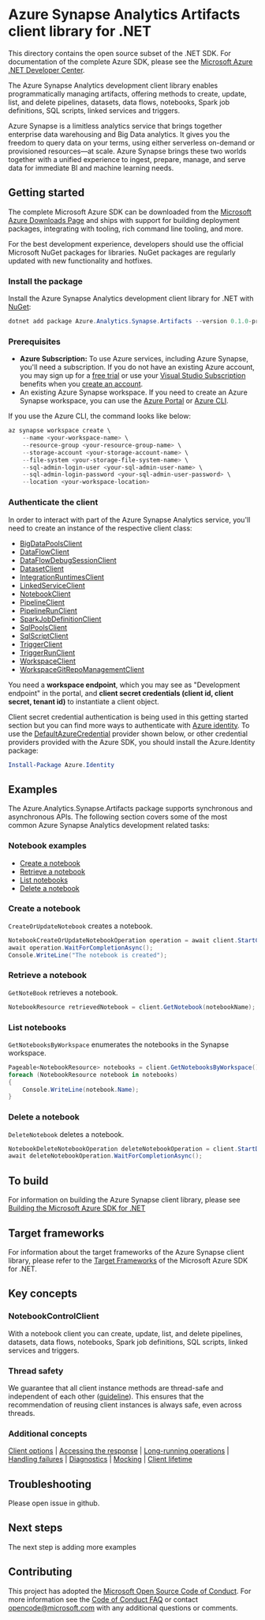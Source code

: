 # Azure Synapse Analytics Artifacts client library for .NET

This directory contains the open source subset of the .NET SDK. For documentation of the complete Azure SDK, please see the [Microsoft Azure .NET Developer Center](https://azure.microsoft.com/develop/net/).

The Azure Synapse Analytics development client library enables programmatically managing artifacts, offering methods to create, update, list, and delete pipelines, datasets, data flows, notebooks, Spark job definitions, SQL scripts, linked services and triggers.

Azure Synapse is a limitless analytics service that brings together enterprise data warehousing and Big Data analytics. It gives you the freedom to query data on your terms, using either serverless on-demand or provisioned resources—at scale. Azure Synapse brings these two worlds together with a unified experience to ingest, prepare, manage, and serve data for immediate BI and machine learning needs. 

## Getting started

The complete Microsoft Azure SDK can be downloaded from the [Microsoft Azure Downloads Page](https://azure.microsoft.com/downloads/?sdk=net) and ships with support for building deployment packages, integrating with tooling, rich command line tooling, and more.

For the best development experience, developers should use the official Microsoft NuGet packages for libraries. NuGet packages are regularly updated with new functionality and hotfixes.

### Install the package
Install the Azure Synapse Analytics development client library for .NET with [NuGet](https://www.nuget.org/packages/Azure.Analytics.Synapse.Artifacts/):

```PowerShell
dotnet add package Azure.Analytics.Synapse.Artifacts --version 0.1.0-preview.2
```

### Prerequisites
- **Azure Subscription:**  To use Azure services, including Azure Synapse, you'll need a subscription.  If you do not have an existing Azure account, you may sign up for a [free trial](https://azure.microsoft.com/free) or use your [Visual Studio Subscription](https://visualstudio.microsoft.com/subscriptions/) benefits when you [create an account](https://account.windowsazure.com/Home/Index).
- An existing Azure Synapse workspace. If you need to create an Azure Synapse workspace, you can use the [Azure Portal](https://portal.azure.com/) or [Azure CLI](https://docs.microsoft.com/cli/azure).

If you use the Azure CLI, the command looks like below:

```PowerShell
az synapse workspace create \
    --name <your-workspace-name> \
    --resource-group <your-resource-group-name> \
    --storage-account <your-storage-account-name> \
    --file-system <your-storage-file-system-name> \
    --sql-admin-login-user <your-sql-admin-user-name> \
    --sql-admin-login-password <your-sql-admin-user-password> \
    --location <your-workspace-location>
```

### Authenticate the client
In order to interact with part of the Azure Synapse Analytics service, you'll need to create an instance of the respective client class:

- [BigDataPoolsClient](https://github.com/Azure/azure-sdk-for-net/blob/master/sdk/synapse/Azure.Analytics.Synapse.Artifacts/src/Customization/BigDataPoolsClient.cs)
- [DataFlowClient](https://github.com/Azure/azure-sdk-for-net/blob/master/sdk/synapse/Azure.Analytics.Synapse.Artifacts/src/Customization/DataFlowClient.cs)
- [DataFlowDebugSessionClient](https://github.com/Azure/azure-sdk-for-net/blob/master/sdk/synapse/Azure.Analytics.Synapse.Artifacts/src/Customization/DataFlowDebugSessionClient.cs)
- [DatasetClient](https://github.com/Azure/azure-sdk-for-net/blob/master/sdk/synapse/Azure.Analytics.Synapse.Artifacts/src/Customization/DatasetClient.cs)
- [IntegrationRuntimesClient](https://github.com/Azure/azure-sdk-for-net/blob/master/sdk/synapse/Azure.Analytics.Synapse.Artifacts/src/Customization/IntegrationRuntimesClient.cs)
- [LinkedServiceClient](https://github.com/Azure/azure-sdk-for-net/blob/master/sdk/synapse/Azure.Analytics.Synapse.Artifacts/src/Customization/LinkedServiceClient.cs)
- [NotebookClient](https://github.com/Azure/azure-sdk-for-net/blob/master/sdk/synapse/Azure.Analytics.Synapse.Artifacts/src/Customization/NotebookClient.cs)
- [PipelineClient](https://github.com/Azure/azure-sdk-for-net/blob/master/sdk/synapse/Azure.Analytics.Synapse.Artifacts/src/Customization/PipelineClient.cs)
- [PipelineRunClient](https://github.com/Azure/azure-sdk-for-net/blob/master/sdk/synapse/Azure.Analytics.Synapse.Artifacts/src/Customization/PipelineRunClient.cs)
- [SparkJobDefinitionClient](https://github.com/Azure/azure-sdk-for-net/blob/master/sdk/synapse/Azure.Analytics.Synapse.Artifacts/src/Customization/SparkJobDefinitionClient.cs)
- [SqlPoolsClient](https://github.com/Azure/azure-sdk-for-net/blob/master/sdk/synapse/Azure.Analytics.Synapse.Artifacts/src/Customization/SqlPoolsClient.cs)
- [SqlScriptClient](https://github.com/Azure/azure-sdk-for-net/blob/master/sdk/synapse/Azure.Analytics.Synapse.Artifacts/src/Customization/SqlScriptClient.cs)
- [TriggerClient](https://github.com/Azure/azure-sdk-for-net/blob/master/sdk/synapse/Azure.Analytics.Synapse.Artifacts/src/Customization/TriggerClient.cs)
- [TriggerRunClient](https://github.com/Azure/azure-sdk-for-net/blob/master/sdk/synapse/Azure.Analytics.Synapse.Artifacts/src/Customization/TriggerRunClient.cs)
- [WorkspaceClient](https://github.com/Azure/azure-sdk-for-net/blob/master/sdk/synapse/Azure.Analytics.Synapse.Artifacts/src/Customization/WorkspaceClient.cs)
- [WorkspaceGitRepoManagementClient](https://github.com/Azure/azure-sdk-for-net/blob/master/sdk/synapse/Azure.Analytics.Synapse.Artifacts/src/Customization/WorkspaceGitRepoManagementClient.cs)

You need a **workspace endpoint**, which you may see as "Development endpoint" in the portal,  and **client secret credentials (client id, client secret, tenant id)** to instantiate a client object.

Client secret credential authentication is being used in this getting started section but you can find more ways to authenticate with [Azure identity](https://github.com/Azure/azure-sdk-for-net/tree/master/sdk/identity/Azure.Identity). To use the [DefaultAzureCredential](https://github.com/Azure/azure-sdk-for-net/tree/master/sdk/identity/Azure.Identity#defaultazurecredential) provider shown below,
or other credential providers provided with the Azure SDK, you should install the Azure.Identity package:

```PowerShell
Install-Package Azure.Identity
```

## Examples
The Azure.Analytics.Synapse.Artifacts package supports synchronous and asynchronous APIs. The following section covers some of the most common Azure Synapse Analytics development related tasks:

### Notebook examples
* [Create a notebook](#create-a-notebook)
* [Retrieve a notebook](#retrieve-a-notebook)
* [List notebooks](#list-notebooks)
* [Delete a notebook](#delete-a-notebook)

### Create a notebook

`CreateOrUpdateNotebook` creates a notebook.

```C# Snippet:CreateNotebook
NotebookCreateOrUpdateNotebookOperation operation = await client.StartCreateOrUpdateNotebookAsync(notebookName, notebookResource);
await operation.WaitForCompletionAsync();
Console.WriteLine("The notebook is created");
```

### Retrieve a notebook

`GetNoteBook` retrieves a notebook.

```C# Snippet:RetrieveNotebook
NotebookResource retrievedNotebook = client.GetNotebook(notebookName);
```

### List notebooks
`GetNotebooksByWorkspace` enumerates the notebooks in the Synapse workspace.

```C# Snippet:ListNotebooks
Pageable<NotebookResource> notebooks = client.GetNotebooksByWorkspace();
foreach (NotebookResource notebook in notebooks)
{
    Console.WriteLine(notebook.Name);
}
```

### Delete a notebook

`DeleteNotebook` deletes a notebook.

```C# Snippet:DeleteNotebook
NotebookDeleteNotebookOperation deleteNotebookOperation = client.StartDeleteNotebook(notebookName);
await deleteNotebookOperation.WaitForCompletionAsync();
```

## To build

For information on building the Azure Synapse client library, please see [Building the Microsoft Azure SDK for .NET](https://github.com/azure/azure-sdk-for-net#to-build)

## Target frameworks

For information about the target frameworks of the Azure Synapse client library, please refer to the [Target Frameworks](https://github.com/azure/azure-sdk-for-net#target-frameworks) of the Microsoft Azure SDK for .NET.  

## Key concepts

### NotebookControlClient
With a notebook client you can create, update, list, and delete pipelines, datasets, data flows, notebooks, Spark job definitions, SQL scripts, linked services and triggers.

### Thread safety
We guarantee that all client instance methods are thread-safe and independent of each other ([guideline](https://azure.github.io/azure-sdk/dotnet_introduction.html#dotnet-service-methods-thread-safety)). This ensures that the recommendation of reusing client instances is always safe, even across threads.

### Additional concepts
<!-- CLIENT COMMON BAR -->
[Client options](https://github.com/Azure/azure-sdk-for-net/blob/master/sdk/core/Azure.Core/README.md#configuring-service-clients-using-clientoptions) |
[Accessing the response](https://github.com/Azure/azure-sdk-for-net/blob/master/sdk/core/Azure.Core/README.md#accessing-http-response-details-using-responset) |
[Long-running operations](https://github.com/Azure/azure-sdk-for-net/blob/master/sdk/core/Azure.Core/README.md#consuming-long-running-operations-using-operationt) |
[Handling failures](https://github.com/Azure/azure-sdk-for-net/blob/master/sdk/core/Azure.Core/README.md#reporting-errors-requestfailedexception) |
[Diagnostics](https://github.com/Azure/azure-sdk-for-net/blob/master/sdk/core/Azure.Core/samples/Diagnostics.md) |
[Mocking](https://github.com/Azure/azure-sdk-for-net/blob/master/sdk/core/Azure.Core/README.md#mocking) |
[Client lifetime](https://devblogs.microsoft.com/azure-sdk/lifetime-management-and-thread-safety-guarantees-of-azure-sdk-net-clients/)
<!-- CLIENT COMMON BAR -->

## Troubleshooting

Please open issue in github.

## Next steps

The next step is adding more examples

## Contributing

This project has adopted the [Microsoft Open Source Code of Conduct](https://opensource.microsoft.com/codeofconduct/). For more information see the [Code of Conduct FAQ](https://opensource.microsoft.com/codeofconduct/faq/) or contact [opencode@microsoft.com](mailto:opencode@microsoft.com) with any additional questions or comments.
